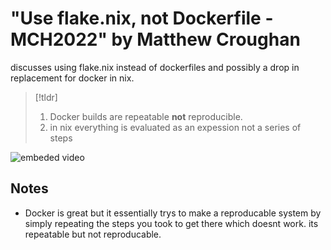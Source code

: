 # "Use flake.nix, not Dockerfile - MCH2022" by Matthew Croughan
discusses using flake.nix instead of dockerfiles and possibly a drop in replacement for docker in nix.

>[!tldr]
>1. Docker builds are repeatable **not** reproducible.
>2. in nix everything is evaluated as an expession not a series of steps

![embeded video](https://www.youtube.com/watch?v=0uixRE8xlbY)

## Notes
- Docker is great but it essentially trys to make a reproducable system by simply repeating the steps you took to get there which doesnt work. its repeatable but not reproducable.